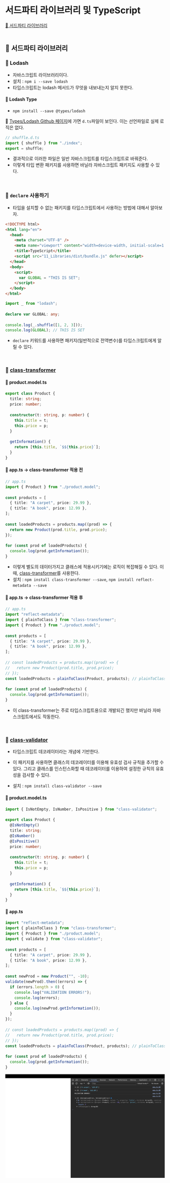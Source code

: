 # 서드파티 라이브러리 및 TypeScript

[📌 서드파티 라이브러리](#-서드파티-라이브러리)<br>
<br>

## 📌 서드파티 라이브러리

### 📖 Lodash

- 자바스크립트 라이브러리이다.
- 설치 : `npm i --save lodash`
- 타입스크립트는 lodash 메서드가 무엇을 내보내는지 알지 못한다.

#### 💎 Lodash Type

- `npm install --save @types/lodash`

🔗 [Types/Lodash Github 페이지](https://github.com/DefinitelyTyped/DefinitelyTyped/tree/master/types/lodash)에 가면 `d.ts`파일이 보인다. 이는 선언파일로 실제 로직은 없다.

```ts
// shuffle.d.ts
import { shuffle } from "./index";
export = shuffle;
```

- 결과적으로 이러한 파일은 일반 자바스크립트를 타입스크립트로 바꿔준다.
- 이렇게 타입 변환 패키지를 사용하면 바닐라 자바스크립트 패키지도 사용할 수 있다.

<br>

### 📖 `declare` 사용하기

- 타입을 설치할 수 없는 패키지를 타입스크립트에서 사용하는 방법에 대해서 알아보자.

```html
<!DOCTYPE html>
<html lang="en">
  <head>
    <meta charset="UTF-8" />
    <meta name="viewport" content="width=device-width, initial-scale=1.0" />
    <title>TypeScript</title>
    <script src="11_Libraries/dist/bundle.js" defer></script>
  </head>
  <body>
    <script>
      var GLOBAL = "THIS IS SET";
    </script>
  </body>
</html>
```

```ts
import _ from "lodash";

declare var GLOBAL: any;

console.log(_.shuffle([1, 2, 3]));
console.log(GLOBAL); // THIS IS SET
```

- `declare` 키워드를 사용하면 패키지(일반적으로 전역변수)를 타입스크립트에게 알릴 수 있다.

<br>

### 📖 [class-transformer](https://github.com/typestack/class-transformer)

#### 💎 product.model.ts

```ts
export class Product {
  title: string;
  price: number;

  constructor(t: string, p: number) {
    this.title = t;
    this.price = p;
  }

  getInformation() {
    return [this.title, `$${this.price}`];
  }
}
```

#### 💎 app.ts &rarr; class-transformer 적용 전

```ts
// app.ts
import { Product } from "./product.model";

const products = [
  { title: "A carpet", price: 29.99 },
  { title: "A book", price: 12.99 },
];

const loadedProducts = products.map((prod) => {
  return new Product(prod.title, prod.price);
});

for (const prod of loadedProducts) {
  console.log(prod.getInformation());
}
```

- 이렇게 별도의 데이터가지고 클래스에 적용시키기에는 로직이 복잡해질 수 있다. 이때, [class-transformer](https://github.com/typestack/class-transformer)를 사용한다.
- 설치 : `npm install class-transformer --save`, `npm install reflect-metadata --save`

#### 💎 app.ts &rarr; class-transformer 적용 후

```ts
// app.ts
import "reflect-metadata";
import { plainToClass } from "class-transformer";
import { Product } from "./product.model";

const products = [
  { title: "A carpet", price: 29.99 },
  { title: "A book", price: 12.99 },
];

// const loadedProducts = products.map((prod) => {
//   return new Product(prod.title, prod.price);
// });
const loadedProducts = plainToClass(Product, products); // plainToClass(변환하려는 클래스, 변환하려는 데이터)

for (const prod of loadedProducts) {
  console.log(prod.getInformation());
}
```

- 이 class-transformer는 주로 타입스크립트용으로 개발되긴 했지만 바닐라 자바스크립트에서도 작동한다.

<br>

### 📖 [class-validator](https://github.com/typestack/class-validator)

- 타입스크립트 데코레이터라는 개념에 기반한다.
- 이 패키지를 사용하면 클래스의 데코레이터를 이용해 유효성 검사 규칙을 추가할 수 있다. 그리고 클래스를 인스턴스화할 때 데코레이터를 이용하여 설정한 규칙의 유효성을 검사할 수 있다.

- 설치 : `npm install class-validator --save`

#### 💎 product.model.ts

```ts
import { IsNotEmpty, IsNumber, IsPositive } from "class-validator";

export class Product {
  @IsNotEmpty()
  title: string;
  @IsNumber()
  @IsPositive()
  price: number;

  constructor(t: string, p: number) {
    this.title = t;
    this.price = p;
  }

  getInformation() {
    return [this.title, `$${this.price}`];
  }
}
```

#### 💎 app.ts

```ts
import "reflect-metadata";
import { plainToClass } from "class-transformer";
import { Product } from "./product.model";
import { validate } from "class-validator";

const products = [
  { title: "A carpet", price: 29.99 },
  { title: "A book", price: 12.99 },
];

const newProd = new Product("", -10);
validate(newProd).then((errors) => {
  if (errors.length > 0) {
    console.log("VALIDATION ERRORS!");
    console.log(errors);
  } else {
    console.log(newProd.getInformation());
  }
});

// const loadedProducts = products.map((prod) => {
//   return new Product(prod.title, prod.price);
// });
const loadedProducts = plainToClass(Product, products); // plainToClass(변환하려는 클래스, 변환하려는 데이터)

for (const prod of loadedProducts) {
  console.log(prod.getInformation());
}
```

![result](./classValidator.png)
